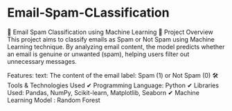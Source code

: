 # Email-Spam-CLassification
📧 Email Spam Classification using Machine Learning
📌 Project Overview
This project aims to classify emails as Spam or Not Spam  using Machine Learning technique. By analyzing email content, the model predicts whether an email is genuine or unwanted (spam), helping users filter out unnecessary messages.

Features:
text: The content of the email
label: Spam (1) or Not Spam (0)
🛠️ Tools & Technologies Used
✔ Programming Language: Python
✔ Libraries Used: Pandas, NumPy, Scikit-learn, Matplotlib, Seaborn
✔ Machine Learning Model :  Random Forest
